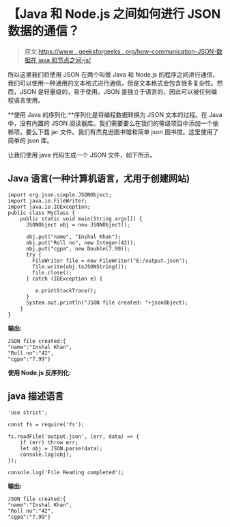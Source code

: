 # 【Java 和 Node.js 之间如何进行 JSON 数据的通信？

> 原文:[https://www . geeksforgeeks . org/how-communication-JSON-数据在 java 和节点之间-js/](https://www.geeksforgeeks.org/how-to-communicate-json-data-between-java-and-node-js/)

所以这里我们将使用 JSON 在两个叫做 Java 和 Node.js 的程序之间进行通信，我们可以使用一种通用的文本格式进行通信，但是文本格式会包含很多复杂性。然而，JSON 是轻量级的，易于使用。JSON 是独立于语言的，因此可以被任何编程语言使用。

**使用 Java 的序列化:**序列化是将编程数据转换为 JSON 文本的过程。在 Java 中，没有内置的 JSON 阅读器库。我们需要要么在我们的等级项目中添加一个依赖项，要么下载 jar 文件。我们有杰克逊图书馆和简单 json 图书馆。这里使用了简单的 json 库。

让我们使用 java 代码生成一个 JSON 文件，如下所示。

## Java 语言(一种计算机语言，尤用于创建网站)

```
import org.json.simple.JSONObject;
import java.io.FileWriter;
import java.io.IOException;
public class MyClass {
    public static void main(String args[]) {
      JSONObject obj = new JSONObject();

      obj.put("name", "Inshal Khan");
      obj.put("Roll no", new Integer(42));
      obj.put("cgpa", new Double(7.99));
      try {
        FileWriter file = new FileWriter("E:/output.json");
        file.write(obj.toJSONString());
        file.close();
      } catch (IOException e) {

         e.printStackTrace();
      }
      System.out.println("JSON file created: "+jsonObject);
    }
}
```

**输出:**

```
JSON file created:{
"name":"Inshal Khan",
"Roll no":"42",
"cgpa":"7.99"}
```

**使用 Node.js 反序列化:**

## java 描述语言

```
'use strict';

const fs = require('fs');

fs.readFile('output.json', (err, data) => {
    if (err) throw err;
    let obj = JSON.parse(data);
    console.log(obj);
});

console.log('File Reading completed');
```

**输出:**

```
JSON file created:{
"name":"Inshal Khan",
"Roll no":"42",
"cgpa":"7.99"}
```